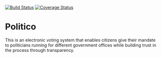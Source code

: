 [![Build Status](https://travis-ci.com/Jesse-efe/Politico-react.svg?branch=master)](https://travis-ci.com/Jesse-efe/Politico-react)
[![Coverage Status](https://coveralls.io/repos/github/Jesse-efe/Politico-react/badge.svg?branch=ft-166439789-write-unit-test)](https://coveralls.io/github/Jesse-efe/Politico-react?branch=ft-166439789-write-unit-test)
# Politico

This is an electronic voting system that enables citizens give their mandate to politicians running for different government offices
while building trust in the process through transparency.
